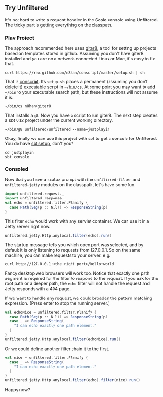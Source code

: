 Try Unfiltered
--------------

It's not hard to write a request handler in the Scala console using
Unfiltered. The tricky part is getting everything on the classpath.

### Play Project

The approach recommended here uses [giter8][g8], a tool for setting up
projects based on templates stored in github. Assuming you don't have
giter8 installed and you are on a network-connected Linux or Mac, it's
easy to fix that.

[g8]: https://github.com/n8han/giter8#readme

    curl https://raw.github.com/n8han/conscript/master/setup.sh | sh

That is [conscript][conscript]. Its `setup.sh` places a permanent
(assuming you don't delete it) executable script in `~/bin/cs`. At
some point you may want to add `~/bin` to your executable search path,
but these instructions will not assume it is.

[conscript]: https://github.com/n8han/conscript#readme

    ~/bin/cs n8han/giter8

That installs a `g8`. Now you have a script to run giter8. The next
step creates a sbt 0.12 project under the current working directory.

    ~/bin/g8 unfiltered/unfiltered --name=justplayin

Okay, finally we can use this project with sbt to get a console for
Unfiltered. You do have [sbt setup][sbt], don't you?

[sbt]: https://github.com/harrah/xsbt/wiki/Setup

    cd justplayin
    sbt console

### Consoled

Now that you have a `scala>` prompt with the `unfiltered-filter` and
`unfiltered-jetty` modules on the classpath, let's have some fun.

```scala
import unfiltered.request._
import unfiltered.response._
val echo = unfiltered.filter.Planify {
  case Path(Seg(p :: Nil)) => ResponseString(p)
}
```
This filter `echo` would work with any servlet container. We can
use it in a Jetty server right now.

```scala
unfiltered.jetty.Http.anylocal.filter(echo).run()
```
The startup message tells you which open port was selected, and by
default it is only listening to requests from 127.0.0.1. So on the
same machine, you can make requests to your server. e.g.

    curl http://127.0.0.1:<the right port>/hello+world

Fancy desktop web browsers will work too. Notice that exactly one path
segment is required for the filter to respond to the request. If you
ask for the root path or a deeper path, the `echo` filter will
not handle the request and Jetty responds with a 404 page.

If we want to handle any request, we could broaden the pattern
matching expression. (Press enter to stop the running server.)

```scala
val echoNice = unfiltered.filter.Planify {
  case Path(Seg(p :: Nil)) => ResponseString(p)
  case _ => ResponseString(
    "I can echo exactly one path element."
  )
}
unfiltered.jetty.Http.anylocal.filter(echoNice).run()
```
Or we could define another filter chain it to the first.

```scala
val nice = unfiltered.filter.Planify {
  case _ => ResponseString(
    "I can echo exactly one path element."
  )
}
unfiltered.jetty.Http.anylocal.filter(echo).filter(nice).run()
```
Happy now?
